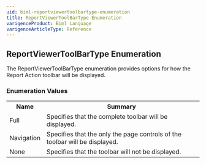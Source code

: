 ```yaml
---
uid: biml-reportviewertoolbartype-enumeration
title: ReportViewerToolBarType Enumeration
varigenceProduct: Biml Language
varigenceArticleType: Reference
---
```


## ReportViewerToolBarType Enumeration<div class="LanguageSummary"><div class ="SummaryItem">The ReportViewerToolBarType enumeration provides options for how the Report Action toolbar will be displayed.</div></div><div class="EnumValueGroup">### Enumeration Values<table id="EnumValue" class="MemberList"><tbody><tr><th class="MemberNameColumnHeader">Name</th><th class="MemberSummaryColumnHeader">Summary</th></tr><tr class="cd0"><td class="MemberName">Full</td><td class="MemberSummary"><div class ="SummaryItem">Specifies that the complete toolbar will be displayed.</div></td></tr><tr class="cd1"><td class="MemberName">Navigation</td><td class="MemberSummary"><div class ="SummaryItem">Specifies that the only the page controls of the toolbar will be displayed.</div></td></tr><tr class="cd0"><td class="MemberName">None</td><td class="MemberSummary"><div class ="SummaryItem">Specifies that the toolbar will not be displayed.</div></td></tr></tbody></table></div>